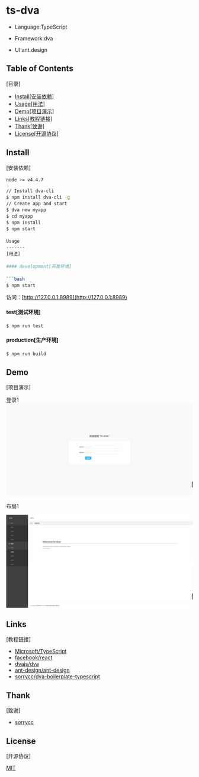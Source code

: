 ts-dva
=======

* Language:TypeScript

* Framework:dva

* UI:ant.design

Table of Contents
-------
[目录]

* [Install[安装依赖]](#install)
* [Usage[用法]](#usage)
* [Demo[项目演示]](#demo)
* [Links[教程链接]](#links)
* [Thank[致谢]](#thank)
* [License[开源协议]](#license)

Install
-------
[安装依赖]

```bash
node >= v4.4.7
```
```bash
// Install dva-cli
$ npm install dva-cli -g
// Create app and start
$ dva new myapp
$ cd myapp
$ npm install
$ npm start

Usage
-------
[用法]

#### development[开发环境]

```bash
$ npm start
```
访问：[http://127.0.0.1:8989](http://127.0.0.1:8989)

#### test[测试环境]

```bash
$ npm run test
```

#### production[生产环境]

```bash
$ npm run build
```

Demo
-------
[项目演示]

登录1
![登录1](https://github.com/huang6349/Pictures/blob/master/ts-dva/2016-10-27_111333.png)

布局1

![布局1](https://github.com/huang6349/Pictures/blob/master/ts-dva/2016-10-14_163215.png)

Links
-------
[教程链接]

* [Microsoft/TypeScript](https://github.com/Microsoft/TypeScript)
* [facebook/react](https://github.com/facebook/react)
* [dvajs/dva](https://github.com/dvajs/dva)
* [ant-design/ant-design](https://github.com/ant-design/ant-design)
* [sorrycc/dva-boilerplate-typescript](https://github.com/sorrycc/dva-boilerplate-typescript)

Thank
-------
[致谢]
* [sorrycc](https://github.com/sorrycc)

License
-------
[开源协议]

[MIT](https://tldrlegal.com/license/mit-license)